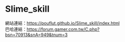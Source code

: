 # Slime_skill
網站連結：https://pouflut.github.io/Slime_skill/index.html  
巴哈連結：https://forum.gamer.com.tw/C.php?bsn=70913&snA=949&tnum=3
